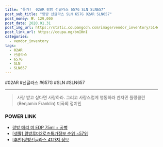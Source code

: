```yaml
--- 
title: "특가!  02AR 랑방 선글라스 657G SLN SLN657" 
post_sub_title: "랑방 선글라스 SLN 657G 02AR SLN657" 
post_money: ₩. 129,000 
post_date: 2020.01.31 
post_img_url: https://static.coupangcdn.com/image/vendor_inventory/514e/db27d13a1d7f0ad7d21d556ae456ddd72c2ebee903e9c76182921330e93c.jpg 
post_link_url: https://coupa.ng/bnIHnI 
categories: 
  - vendor_inventory 
tags: 
  - 02AR 
  - 선글라스 
  - 657G 
  - SLN 
  - SLN657 
--- 
```

  #02AR #선글라스 #657G #SLN #SLN657 
<hr> 

> 사랑 받고 싶다면 사랑하라. 그리고 사랑스럽게 행동하라 벤자민 플랭클린 (Benjamin Franklin) 미국의 정치인 


### POWER LINK

* <a href="https://blog.naver.com/fasyy4321/221786427096" target="_blank">랑방 메리 미 EDP 75ml + 공병</a>
* <a href="https://blog.naver.com/sakai111/221774685773" target="_blank"> [생활] 랑방루머2로즈특가정보 순위 ~57위</a>
* <a href="https://blog.naver.com/fasyy4321/221791297122" target="_blank">[추천]랑방선글라스 41가지 정보</a>
